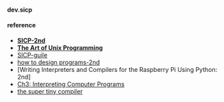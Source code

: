 
#### dev.sicp  


#### reference  
* **[SICP-2nd](http://sarabander.github.io/sicp/html/index.xhtml#SEC_Contents)**  
* **[The Art of Unix Programming](http://www.catb.org/~esr/writings/taoup/html/)** 
* [SICP-guile](https://github.com/zv/SICP-guile)  
* [how to design programs-2nd](https://htdp.org/2018-01-06/Book/index.html)  
* [Writing Interpreters and Compilers for the Raspberry Pi Using Python: 2nd]
* [Ch3: Interpreting Computer Programs](http://composingprograms.com/pages/31-introduction.html)  
* [the super tiny compiler](https://github.com/jamiebuilds/the-super-tiny-compiler)
